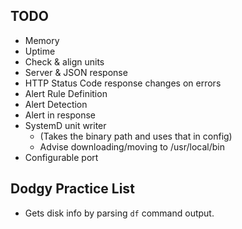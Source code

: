 

## TODO

- Memory
- Uptime
- Check & align units
- Server & JSON response
- HTTP Status Code response changes on errors
- Alert Rule Definition
- Alert Detection
- Alert in response
- SystemD unit writer
  - (Takes the binary path and uses that in config)
  - Advise downloading/moving to /usr/local/bin
- Configurable port

## Dodgy Practice List

- Gets disk info by parsing `df` command output.